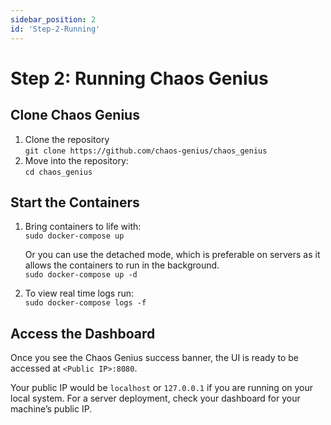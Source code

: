 ```yaml
---
sidebar_position: 2
id: 'Step-2-Running'
---
```


# Step 2: Running Chaos Genius

## Clone Chaos Genius

1. Clone the repository  
    ```git clone https://github.com/chaos-genius/chaos_genius```
2. Move into the repository:  
    ```cd chaos_genius```

## Start the Containers

1. Bring containers to life with:  
    ```sudo docker-compose up```  

    Or you can use the detached mode, which is preferable on servers as it allows the containers to run in the background.  
    ```sudo docker-compose up -d```
2. To view real time logs run:  
    ```sudo docker-compose logs -f```

## Access the Dashboard

Once you see the Chaos Genius success banner, the UI is ready to be accessed at `<Public IP>:8080`. 

Your public IP would be `localhost` or `127.0.0.1` if you are running on your local system. For a server deployment, check your dashboard for your machine’s public IP.
